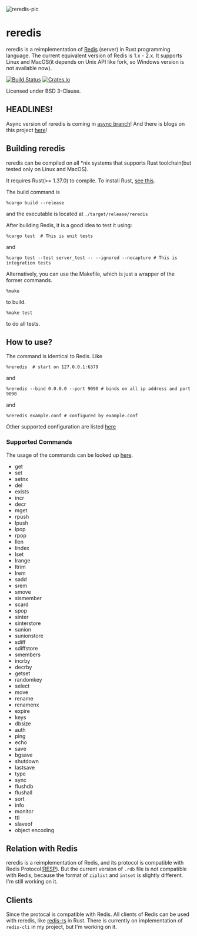 ![reredis-pic](https://storage.googleapis.com/gawa-storage-x/reredis-27x9.jpg)
# reredis

reredis is a reimplementation of [Redis](https://redis.io/) (server) in Rust programming language. The current equivalent version of Redis is 1.x - 2.x. It supports Linux and MacOS(it depends on Unix API like fork, so Windows version is not available now).

[![Build Status](https://dev.azure.com/jiahuah0077/jiahuah/_apis/build/status/huangjiahua.reredis?branchName=master)](https://dev.azure.com/jiahuah0077/jiahuah/_build/latest?definitionId=1&branchName=master)
[![Crates.io](https://img.shields.io/crates/v/reredis.svg)](https://crates.io/crates/reredis)

Licensed under BSD 3-Clause.

## HEADLINES!

Async version of reredis is coming in [async branch](https://github.com/huangjiahua/reredis/tree/async)! And there is blogs on this project [here](https://jiahuah.com/content/fa92)!

## Building reredis

reredis can be compiled on all *nix systems that supports Rust toolchain(but tested only on Linux and MacOS).

It requires Rust(>= 1.37.0) to compile. To install Rust, [see this](https://www.rust-lang.org/tools/install).

The build command is

```shell
%cargo build --release
```

and the executable is located at  `./target/release/reredis`

After building Redis, it is a good idea to test it using:

```shell
%cargo test  # This is unit tests
```

and

```shell
%cargo test --test server_test -- --ignored --nocapture # This is integration tests
```

Alternatively, you can use the Makefile, which is just a wrapper of the former commands.

```shell
%make
```

to build.

```shell
%make test
```

to do all tests.

## How to use?

The command is identical to Redis. Like

```shell
%reredis  # start on 127.0.0.1:6379
```

and

```shell
%reredis --bind 0.0.0.0 --port 9090 # binds on all ip address and port 9090
```

and

```shell
%reredis example.conf # configured by example.conf
```

Other supported configuration are listed [here](./example.conf)

### Supported Commands

The usage of the commands can be looked up [here](https://redis.io/commands).

- get
- set
- setnx
- del
- exists
- incr
- decr
- mget
- rpush
- lpush
- lpop
- rpop
- llen
- lindex
- lset
- lrange
- ltrim
- lrem
- sadd
- srem
- smove
- sismember
- scard
- spop
- sinter
- sinterstore
- sunion
- sunionstore
- sdiff
- sdiffstore
- smembers
- incrby
- decrby
- getset
- randomkey
- select
- move
- rename
- renamenx
- expire
- keys
- dbsize
- auth
- ping
- echo
- save
- bgsave
- shutdown
- lastsave
- type
- sync
- flushdb
- flushall
- sort
- info
- monitor
- ttl
- slaveof
- object encoding

## Relation with Redis

reredis is a reimplementation of Redis, and its protocol is compatible with Redis Protocol([RESP](https://redis.io/topics/protocol)). But the current version of `.rdb` file is not compatible with Redis, because the format of `ziplist` and `intset` is slightly different. I'm still working on it. 

## Clients

Since the protocal is compatible with Redis. All clients of Redis can be used with reredis, like [redis-rs](https://github.com/mitsuhiko/redis-rs) in Rust. There is currently on implementation of `redis-cli` in my project, but I'm working on it. 
